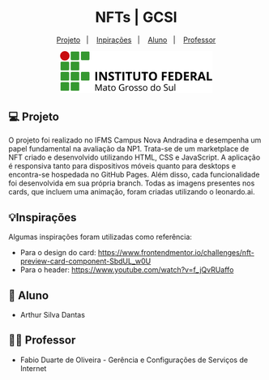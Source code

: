 <h1 align="center">
  NFTs | GCSI
</h1>

<p align="center">
  <a href="#-Projeto">Projeto</a>&nbsp;&nbsp;&nbsp;|&nbsp;&nbsp;&nbsp;
  <a href="#-Inspirações">Inpirações</a>&nbsp;&nbsp;&nbsp;|&nbsp;&nbsp;&nbsp;
  <a href="#-Aluno">Aluno</a>&nbsp;&nbsp;&nbsp;|&nbsp;&nbsp;&nbsp;
  <a href="#-Professor">Professor</a>
</p>

<p align="center">
  <img src="https://github.com/Arthur-SD15/PTAS-2-Cadastro-Pessoas/raw/main/logo_ifms.png" width="300px">
</p>

## 💻 Projeto

O projeto foi realizado no IFMS Campus Nova Andradina e desempenha um papel fundamental na avaliação da NP1. Trata-se de um marketplace de NFT criado e desenvolvido utilizando HTML, CSS e JavaScript. A aplicação é responsiva tanto para dispositivos móveis quanto para desktops e encontra-se hospedada no GitHub Pages. Além disso, cada funcionalidade foi desenvolvida em sua própria branch. Todas as imagens presentes nos cards, que incluem uma animação, foram criadas utilizando o leonardo.ai.

## 💡Inspirações

Algumas inspirações foram utilizadas como referência:
- Para o design do card: https://www.frontendmentor.io/challenges/nft-preview-card-component-SbdUL_w0U
- Para o header: https://www.youtube.com/watch?v=f_jQvRUaffo

## 🧑 Aluno

- Arthur Silva Dantas

## 🧑‍🏫 Professor

- Fabio Duarte de Oliveira - Gerência e Configurações de Serviços de Internet
